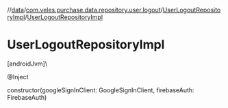 //[data](../../../index.md)/[com.veles.purchase.data.repository.user.logout](../index.md)/[UserLogoutRepositoryImpl](index.md)/[UserLogoutRepositoryImpl](-user-logout-repository-impl.md)

# UserLogoutRepositoryImpl

[androidJvm]\

@Inject

constructor(googleSignInClient: GoogleSignInClient, firebaseAuth: FirebaseAuth)
